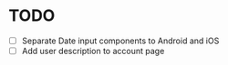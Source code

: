 # TODO

- [ ] Separate Date input components to Android and iOS
- [ ] Add user description to account page
